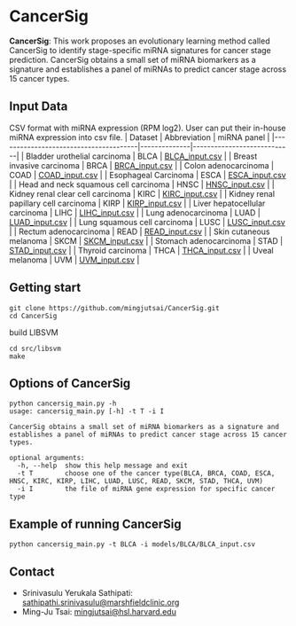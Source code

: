# CancerSig

**CancerSig**: This work proposes an evolutionary learning method called CancerSig to identify stage-specific miRNA signatures for cancer stage prediction. CancerSig obtains a small set of miRNA biomarkers as a signature and establishes a panel of miRNAs to predict cancer stage across 15 cancer types.

## Input Data

CSV format with miRNA expression (RPM log2). User can put their in-house miRNA expression into csv file.
| Dataset                               | Abbreviation | miRNA panel                |
|---------------------------------------|--------------|----------------------------|
| Bladder urothelial carcinoma          | BLCA         | [BLCA_input.csv](models/BLCA/BLCA_input.csv) |
| Breast invasive carcinoma             | BRCA         | [BRCA_input.csv](models/BRCA/BRCA_input.csv) |
| Colon adenocarcinoma                  | COAD         | [COAD_input.csv](models/COAD/COAD_input.csv) |
| Esophageal Carcinoma                  | ESCA         | [ESCA_input.csv](models/ESCA/ESCA_input.csv) |
| Head and neck squamous cell carcinoma | HNSC         | [HNSC_input.csv](models/HNSC/HNSC_input.csv) |
| Kidney renal clear cell carcinoma     | KIRC         | [KIRC_input.csv](models/KIRC/KIRC_input.csv) |
| Kidney renal papillary cell carcinoma | KIRP         | [KIRP_input.csv](models/KIRP/KIRP_input.csv) |
| Liver hepatocellular carcinoma        | LIHC         | [LIHC_input.csv](models/LIHC/LIHC_input.csv) |
| Lung adenocarcinoma                   | LUAD         | [LUAD_input.csv](models/LUAD/LUAD_input.csv) |
| Lung squamous cell carcinoma          | LUSC         | [LUSC_input.csv](models/LUSC/LUSC_input.csv) |
| Rectum adenocarcinoma                 | READ         | [READ_input.csv](models/READ/READ_input.csv) |
| Skin cutaneous melanoma               | SKCM         | [SKCM_input.csv](models/SKCM/SKCM_input.csv) |
| Stomach adenocarcinoma                | STAD         | [STAD_input.csv](models/STAD/STAD_input.csv) |
| Thyroid carcinoma                     | THCA         | [THCA_input.csv](models/THCA/THCA_input.csv) |
| Uveal melanoma                        | UVM          | [UVM_input.csv](models/UVM/UVM_input.csv)   |

## Getting start

```shell
git clone https://github.com/mingjutsai/CancerSig.git
cd CancerSig
```

build LIBSVM

```shell
cd src/libsvm
make
```

## Options of CancerSig

```shell
python cancersig_main.py -h
usage: cancersig_main.py [-h] -t T -i I

CancerSig obtains a small set of miRNA biomarkers as a signature and establishes a panel of miRNAs to predict cancer stage across 15 cancer
types.

optional arguments:
  -h, --help  show this help message and exit
  -t T        choose one of the cancer type(BLCA, BRCA, COAD, ESCA, HNSC, KIRC, KIRP, LIHC, LUAD, LUSC, READ, SKCM, STAD, THCA, UVM)
  -i I        the file of miRNA gene expression for specific cancer type
```

## Example of running CancerSig

```shell
python cancersig_main.py -t BLCA -i models/BLCA/BLCA_input.csv
```

## Contact

- Srinivasulu Yerukala Sathipati: sathipathi.srinivasulu@marshfieldclinic.org
- Ming-Ju Tsai: mingjutsai@hsl.harvard.edu
